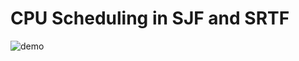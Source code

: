 # CPU Scheduling in SJF and SRTF
![demo](https://github.com/18520339/os-practice/edit/master/CPU%20Scheduling/demo.png)
